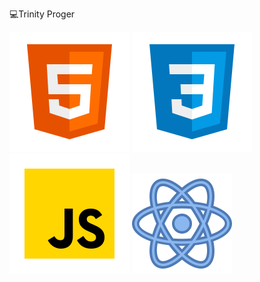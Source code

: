 💻Trinity Proger

![HTML5](html5.svg.svg) ![CSS3](css3.svg.svg) ![JavaScript](javascript.svg.svg) ![React](reacts.svg)
